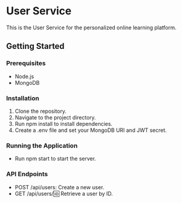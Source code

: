 # User Service

This is the User Service for the personalized online learning platform.

## Getting Started

### Prerequisites
- Node.js
- MongoDB

### Installation
1. Clone the repository.
2. Navigate to the project directory.
3. Run npm install to install dependencies.
4. Create a .env file and set your MongoDB URI and JWT secret.

### Running the Application
- Run npm start to start the server.

### API Endpoints
- POST /api/users: Create a new user.
- GET /api/users/:id: Retrieve a user by ID.